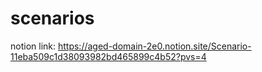 # scenarios

notion link:
https://aged-domain-2e0.notion.site/Scenario-11eba509c1d38093982bd465899c4b52?pvs=4
